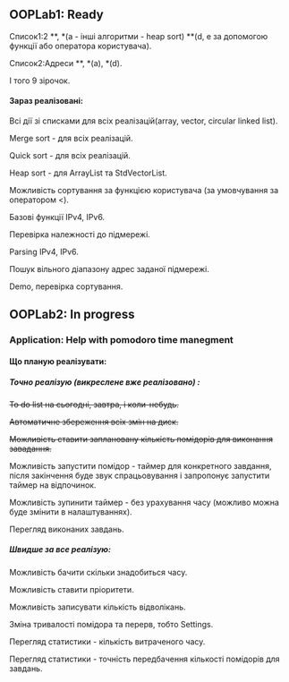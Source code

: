 ## OOPLab1: Ready
Список1:2 \*\*, \*(a - інші алгоритми - heap sort) \*\*(d, e за допомогою функції або оператора користувача).

Cписок2:Адреси \*\*, \*(a), \*(d).

І того 9 зірочок.


#### Зараз реалізовані:
Всі дії зі списками для всіх реалізацій(array, vector, circular linked list).

Merge sort - для всіх реалізацій.

Quick sort - для всіх реалізацій.

Heap sort - для ArrayList та StdVectorList.

Можливість сортування за функцією користувача (за умовчування за оператором <).

Базові функції IPv4, IPv6.

Перевірка належності до підмережі.

Parsing IPv4, IPv6.

Пошук вільного діапазону адрес заданої підмережі.

Demo, перевірка сортування.

## OOPLab2: In progress
### Application: Help with pomodoro time manegment
#### Що планую реалізувати:
##### Точно реалізую \(викреслене вже реалізовано\) :
~~To do list на сьогодні, завтра, і коли-небудь.~~

~~Автоматичне збереження всіх змін на диск.~~

~~Можливість ставити заплановану кількість помідорів для виконання завадання.~~

Можливість запустити помідор - таймер для конкретного завдання, після закінчення буде звук спрацьовування і запропонує запустити таймер на відпочинок. 

Можливість зупинити таймер - без урахування часу (можливо можна буде змінити в налаштуваннях).

Перегляд виконаних завдань.

##### Швидше за все реалізую:

Можливість бачити скільки знадобиться часу.

Можливість ставити пріоритети.

Можливість записувати кількість відволікань.

Зміна тривалості помідора та перерв, тобто Settings.

Перегляд статистики - кількість витраченого часу.

Перегляд статистики -  точність передбачення кількості помідорів для завдань.